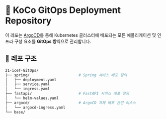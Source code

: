 # 🚀 KoCo GitOps Deployment Repository

이 레포는 [ArgoCD](https://argo-cd.readthedocs.io/)를 통해 Kubernetes 클러스터에 배포되는 모든 애플리케이션 및 인프라 구성 요소를 **GitOps 방식**으로 관리합니다.

## 📂 레포 구조

```bash
21-iceT-GitOps/
├── spring/                      # Spring 서비스 배포 정의
│   ├── deployment.yaml
│   ├── service.yaml
│   └── ingress.yaml
├── fastapi/                     # FastAPI 서비스 배포 정의
│   └── helm-values.yaml
├── argocd/                      # ArgoCD 자체 배포 관련 리소스
│   └── argocd-ingress.yaml
└── base/    

